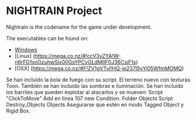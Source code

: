 NIGHTRAIN Project
=======

Nightrain is the codename for the game under development.

The executables can be found on:

* [Windows](https://mega.co.nz/#!UFsySCYQ!hoFTsiv4SPC4CC-Y3xPg6fKtYI8jI2lo4irI5ZpBLKg)
* [Linux] (https://mega.co.nz/#!ccV3yZYA!W-n6rFD1xoGzuhwSix00GsYPCvGLdMIIF0J36CsjF1s)
* [OSX] (https://mega.co.nz/#F!ZV1gVTyI!HQ-jp237l5yYi05WfmMOMQ)

Se han incluido la bola de fuego con su script. 
El terreno nuevo con texturas Toon.
También se han incluido las sombras e iluminación.
Se han incluido los barriles que pueden explotar al atacarlos y se mueven:
	Script "ClickToMove" Add en linea 107 new Condition.
	Folder Objects Script Destroy_Objects
	Objects Asegurarse que estén en modo Tagged Object y Rigid Box.


